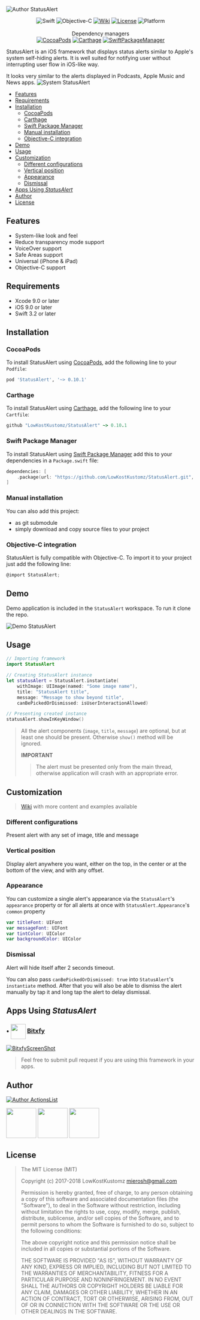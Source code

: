 ![Author StatusAlert](https://assets.gitlab-static.net/ZEBSTER/FrameworksAssets/raw/master/StatusAlert/StatusAlertHeader.png)

<p align="center">
<a><img alt="Swift" src="https://img.shields.io/badge/Swift-3.2+-F57C00.svg?style=flat" /></a>
<a><img alt="Objective-C" src="https://img.shields.io/badge/Objective--C-supported-1976D2.svg?style=flat" /></a>
<a href="https://github.com/LowKostKustomz/StatusAlert/wiki"><img alt="Wiki" src="https://img.shields.io/badge/Wiki-available-lightgrey.svg?style=flat" /></a>
<a href="https://raw.githubusercontent.com/LowKostKustomz/StatusAlert/master/LICENSE"><img alt="License" src="https://img.shields.io/cocoapods/l/StatusAlert.svg?style=flat&label=License" /></a>
<a><img alt="Platform" src="https://img.shields.io/cocoapods/p/StatusAlert.svg?style=flat&label=Platform" /></a>
<br /><br />Dependency managers<br />
<a href="http://cocoapods.org/pods/StatusAlert"><img alt="CocoaPods" src="https://img.shields.io/cocoapods/v/StatusAlert.svg?style=flat&label=CocoaPods&colorB=d32f2f" /></a>
<a href="https://github.com/Carthage/Carthage"><img alt="Carthage" src="https://img.shields.io/badge/Carthage-compatible-4BC51D.svg?style=flat" /></a>
<a href="https://swiftpkgs.ng.bluemix.net/package/LowKostKustomz/StatusAlert"><img alt="SwiftPackageManager" src="https://img.shields.io/badge/Swift_Package_Manager-compatible-F57C00.svg?style=flat" /></a>
<br />
</p>




StatusAlert is an iOS framework that displays status alerts similar to Apple's system self-hiding alerts. It is well suited for notifying user without interrupting user flow in iOS-like way.

It looks very similar to the alerts displayed in Podcasts, Apple Music and News apps.
![System StatusAlert](https://raw.githubusercontent.com/LowKostKustomz/StatusAlert/master/Assets/iPhonesWithSystemAlerts.png)

 - [Features](#features)
 - [Requirements](#requirements)
 - [Installation](#installation)
	- [CocoaPods](#cocoapods)
	- [Carthage](#carthage)
	- [Swift Package Manager](#swift-package-manager)
	- [Manual installation](#manual-installation)
	- [Objective-C integration](#objective-c-integration)
 - [Demo](#demo)
 - [Usage](#usage)
 - [Customization](#customization)
 	- [Different configurations](#different-configurations)
 	- [Vertical position](#vertical-position)
 	- [Appearance](#appearance)
 	- [Dismissal](#dismissal)
 - [Apps Using _StatusAlert_](#apps-using-statusalert)
 - [Author](#author)
 - [License](#license)

## Features

* System-like look and feel
* Reduce transparency mode support
* VoiceOver support
* Safe Areas support
* Universal (iPhone & iPad)
* Objective-C support

## Requirements

* Xcode 9.0 or later
* iOS 9.0 or later
* Swift 3.2 or later

## Installation

### CocoaPods

To install StatusAlert using [CocoaPods](http://cocoapods.org), add the following line to your `Podfile`:

```ruby
pod 'StatusAlert', '~> 0.10.1'
```

### Carthage

To install StatusAlert using [Carthage](https://github.com/Carthage/Carthage), add the following line to your `Cartfile`:

```ruby
github "LowKostKustomz/StatusAlert" ~> 0.10.1
```

### Swift Package Manager

To install StatusAlert using [Swift Package Manager](https://github.com/apple/swift-package-manager) add this to your dependencies in a `Package.swift` file:

```swift
dependencies: [
    .package(url: "https://github.com/LowKostKustomz/StatusAlert.git", .exact("0.10.1"))
]
```

### Manual installation

You can also add this project:
 * as git submodule
 * simply download and copy source files to your project

### Objective-C integration

StatusAlert is fully compatible with Objective-C. To import it to your project just add the following line:

```objective-c
@import StatusAlert;
```

## Demo

Demo application is included in the `StatusAlert` workspace. To run it clone the repo.

![Demo StatusAlert](https://raw.githubusercontent.com/LowKostKustomz/StatusAlert/master/Assets/iPhonesWithStatusAlert.png)

## Usage

```swift
// Importing framework
import StatusAlert

// Creating StatusAlert instance
let statusAlert = StatusAlert.instantiate(
    withImage: UIImage(named: "Some image name"),
    title: "StatusAlert title",
    message: "Message to show beyond title",
    canBePickedOrDismissed: isUserInteractionAllowed)

// Presenting created instance
statusAlert.showInKeyWindow()
```
> All the alert components (`image`, `title`, `message`) are optional, but at least one should be present. Otherwise `show()` method will be ignored.
>
> **IMPORTANT**
>  > The alert must be presented only from the main thread, otherwise application will crash with an appropriate error.

## Customization

> [Wiki](https://github.com/LowKostKustomz/StatusAlert/wiki) with more content and examples available

### Different configurations

Present alert with any set of image, title and message

### Vertical position

Display alert anywhere you want, either on the top, in the center or at the bottom of the view, and with any offset.

### Appearance

You can customize a single alert's appearance via the `StatusAlert`'s `appearance` property or for all alerts at once with `StatusAlert.Appearance`'s `common` property

```swift
var titleFont: UIFont
var messageFont: UIFont
var tintColor: UIColor
var backgroundColor: UIColor
```

### Dismissal

Alert will hide itself after 2 seconds timeout.

You can also pass `canBePickedOrDismissed: true` into `StatusAlert`'s `instantiate` method. After that you will also be able to dismiss the alert manually by tap it and long tap the alert to delay dismissal.

## Apps Using _StatusAlert_

[BitxfyAppStoreLink]: https://itunes.apple.com/us/app/bitxfy-bitcoin-wallet/id1326910438?ls=1&mt=8

### • <img src="https://raw.githubusercontent.com/LowKostKustomz/StatusAlert/master/Assets/BitxfyIcon.png" align="center" width="40"> [Bitxfy][BitxfyAppstoreLink]

[![BitxfyScreenShot](https://raw.githubusercontent.com/LowKostKustomz/StatusAlert/master/Assets/BitxfyStatusAlert.png)][BitxfyAppstoreLink]

> Feel free to submit pull request if you are using this framework in your apps.

## Author

[FrameworksRepo]: https://github.com/LowKostKustomz/Frameworks

[![Author ActionsList](https://assets.gitlab-static.net/ZEBSTER/FrameworksAssets/raw/master/ActionsList/ActionsListAuthor.png)][FrameworksRepo]

[<img src="https://assets.gitlab-static.net/ZEBSTER/FrameworksAssets/raw/master/Socials/Twitter.png" width="80">](https://twitter.com/LowKostKustomz)
[<img src="https://assets.gitlab-static.net/ZEBSTER/FrameworksAssets/raw/master/Socials/Email.png" width="80">](mierosh@gmail.com)
[<img src="https://assets.gitlab-static.net/ZEBSTER/FrameworksAssets/raw/master/Socials/Portfolio.png" width="80">][FrameworksRepo]

## License

> The MIT License (MIT)
>
> Copyright (c) 2017-2018 LowKostKustomz <mierosh@gmail.com>
>
> Permission is hereby granted, free of charge, to any person obtaining a copy
> of this software and associated documentation files (the "Software"), to deal
> in the Software without restriction, including without limitation the rights
> to use, copy, modify, merge, publish, distribute, sublicense, and/or sell
> copies of the Software, and to permit persons to whom the Software is
> furnished to do so, subject to the following conditions:
> 
> The above copyright notice and this permission notice shall be included in
> all copies or substantial portions of the Software.
> 
> THE SOFTWARE IS PROVIDED "AS IS", WITHOUT WARRANTY OF ANY KIND, EXPRESS OR
> IMPLIED, INCLUDING BUT NOT LIMITED TO THE WARRANTIES OF MERCHANTABILITY,
> FITNESS FOR A PARTICULAR PURPOSE AND NONINFRINGEMENT. IN NO EVENT SHALL THE
> AUTHORS OR COPYRIGHT HOLDERS BE LIABLE FOR ANY CLAIM, DAMAGES OR OTHER
> LIABILITY, WHETHER IN AN ACTION OF CONTRACT, TORT OR OTHERWISE, ARISING FROM,
> OUT OF OR IN CONNECTION WITH THE SOFTWARE OR THE USE OR OTHER DEALINGS IN
> THE SOFTWARE.
